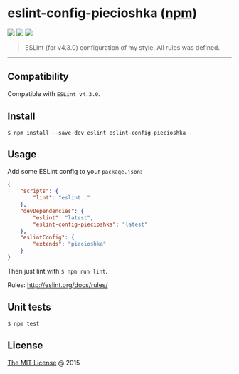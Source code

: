 # eslint-config-piecioshka ([npm](https://www.npmjs.com/package/eslint-config-piecioshka))

![](https://img.shields.io/npm/v/eslint-config-piecioshka.svg)
![](https://img.shields.io/npm/dt/eslint-config-piecioshka.svg)
![](https://img.shields.io/npm/l/eslint-config-piecioshka.svg)

> ESLint (for v4.3.0) configuration of my style. All rules was defined.

---

## Compatibility

Compatible with `ESLint v4.3.0`.

## Install

```
$ npm install --save-dev eslint eslint-config-piecioshka
```

## Usage

Add some ESLint config to your `package.json`:

```json
{
    "scripts": {
        "lint": "eslint ."
    },
    "devDependencies": {
        "eslint": "latest",
        "eslint-config-piecioshka": "latest"
    },
    "eslintConfig": {
        "extends": "piecioshka"
    }
}
```

Then just lint with `$ npm run lint`.

Rules: http://eslint.org/docs/rules/

## Unit tests

```
$ npm test
```

## License

[The MIT License](http://piecioshka.mit-license.org) @ 2015
